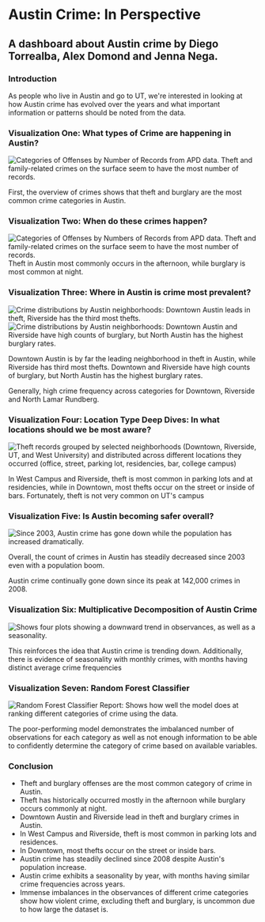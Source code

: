 # Austin Crime: In Perspective

## A dashboard about Austin crime by Diego Torrealba, Alex Domond and Jenna Nega. 

### Introduction

As people who live in Austin and go to UT, we're interested in looking at how Austin crime has evolved over the years and what important information or patterns should be noted from the data.

### Visualization One: What types of Crime are happening in Austin?

![Categories of Offenses by Number of Records from APD data. Theft and family-related crimes on the surface seem to have the most number of records.](visualizations/viz1.png)

First, the overview of crimes shows that theft and burglary are the most common crime categories in Austin.

### Visualization Two: When do these crimes happen?

![Categories of Offenses by Numbers of Records from APD data. Theft and family-related crimes on the surface seem to have the most number of records.](visualizations/viz2.png)
Theft in Austin most commonly occurs in the afternoon, while burglary is most common at night. 

### Visualization Three: Where in Austin is crime most prevalent? 

![Crime distributions by Austin neighborhoods: Downtown Austin leads in theft, Riverside has the third most thefts. ](visualizations/viz3Theft.png)
![Crime distributions by Austin neighborhoods: Downtown Austin and Riverside have high counts of burglary, but North Austin has the highest burglary rates.](visualizations/viz3Burglary.png)

Downtown Austin is by far the leading neighborhood in theft in Austin, while Riverside has third most thefts. Downtown and Riverside have high counts of burglary, but North Austin has the highest burglary rates. 

Generally, high crime frequency across categories for Downtown, Riverside and North Lamar Rundberg. 

### Visualization Four: Location Type Deep Dives: In what locations should we be most aware?

![Theft records grouped by selected neighborhoods (Downtown, Riverside, UT, and West University) and distributed across different locations they occurred (office, street, parking lot, residencies, bar, college campus)](visualizations/viz4.png)

In West Campus and Riverside, theft is most common in parking lots and at residencies, while in Downtown, most thefts occur on the street or inside of bars. Fortunately, theft is not very common on UT's campus

### Visualization Five: Is Austin becoming safer overall?

![Since 2003, Austin crime has gone down while the population has increased dramatically.](visualizations/viz5.png)

Overall, the count of crimes in Austin has steadily decreased since 2003 even with a population boom.

Austin crime continually gone down since its peak at 142,000 crimes in 2008.

### Visualization Six: Multiplicative Decomposition of Austin Crime

![Shows four plots showing a downward trend in observances, as well as a seasonality.](visualizations/viz6.png "Shows four plots showing a downward trend in observances, as well as a seasonality.")

This reinforces the idea that Austin crime is trending down. Additionally, there is evidence of seasonality with monthly crimes, with months having distinct average crime frequencies

### Visualization Seven: Random Forest Classifier

![Random Forest Classifier Report: Shows how well the model does at ranking different categories of crime using the data.](visualizations/viz7.png "Random Forest Classifier Report: Shows how well the model does at ranking different categories of crime using the data.")

The poor-performing model demonstrates the imbalanced number of observations for each category as well as not enough information to be able to confidently determine the category of crime based on available variables.

### Conclusion

* Theft and burglary offenses are the most common category of crime in Austin.
* Theft has historically occurred mostly in the afternoon while burglary occurs commonly at night.
* Downtown Austin and Riverside lead in theft and burglary crimes in Austin.
* In West Campus and Riverside, theft is most common in parking lots and residences.
* In Downtown, most thefts occur on the street or inside bars.
* Austin crime has steadily declined since 2008 despite Austin's population increase.
* Austin crime exhibits a seasonality by year, with months having similar crime frequencies across years.
* Immense imbalances in the observances of different crime categories show how violent crime, excluding theft and burglary, is uncommon due to how large the dataset is.
